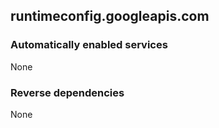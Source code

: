 ## runtimeconfig.googleapis.com

### Automatically enabled services

None

### Reverse dependencies

None
